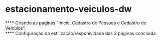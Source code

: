 # estacionamento-veiculos-dw  
**** Criando as paginas "Inicio, Cadastro de Pessoas e Cadastro de Veiculos".  
**** Configuração da estilização/responividade das 3 paginas concluida.
